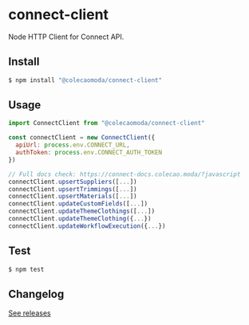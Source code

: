 # connect-client

Node HTTP Client for Connect API.

## Install

```sh
$ npm install "@colecaomoda/connect-client"
```

## Usage

```js
import ConnectClient from "@colecaomoda/connect-client"

const connectClient = new ConnectClient({
  apiUrl: process.env.CONNECT_URL,
  authToken: process.env.CONNECT_AUTH_TOKEN
})

// Full docs check: https://connect-docs.colecao.moda/?javascript
connectClient.upsertSuppliers([...])
connectClient.upsertTrimmings([...])
connectClient.upsertMaterials([...])
connectClient.updateCustomFields([...])
connectClient.updateThemeClothings([...])
connectClient.updateThemeClothing({...})
connectClient.updateWorkflowExecution({...})
```

## Test

```sh
$ npm test
```

## Changelog

[See releases](/CHANGELOG.md)